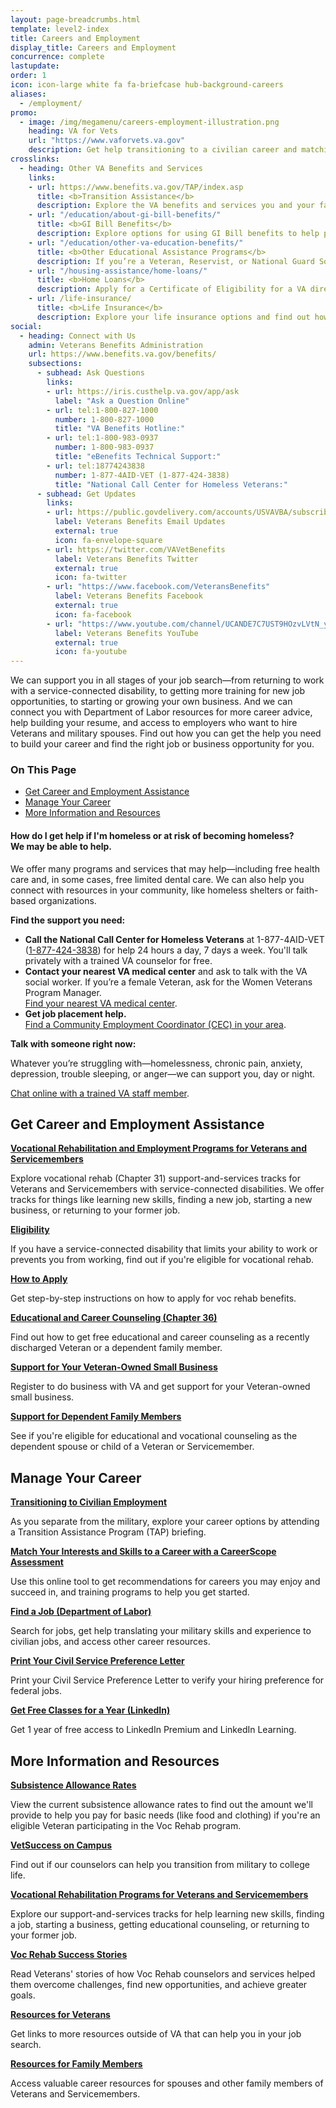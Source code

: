 ```yaml
---
layout: page-breadcrumbs.html
template: level2-index
title: Careers and Employment
display_title: Careers and Employment
concurrence: complete
lastupdate:
order: 1
icon: icon-large white fa fa-briefcase hub-background-careers
aliases:
  - /employment/
promo:
  - image: /img/megamenu/careers-employment-illustration.png
    heading: VA for Vets
    url: "https://www.vaforvets.va.gov"
    description: Get help transitioning to a civilian career and matching your skills and experiences to VA job opportunities.
crosslinks:
  - heading: Other VA Benefits and Services
    links:
    - url: https://www.benefits.va.gov/TAP/index.asp
      title: <b>Transition Assistance</b>
      description: Explore the VA benefits and services you and your family may qualify for, and get help transitioning to VA support as you separate from the military.
    - url: "/education/about-gi-bill-benefits/"
      title: <b>GI Bill Benefits</b>
      description: Explore options for using GI Bill benefits to help pay for school or training, and find out what benefits you can get.
    - url: "/education/other-va-education-benefits/"
      title: <b>Other Educational Assistance Programs</b>
      description: If you’re a Veteran, Reservist, or National Guard Soldier who doesn’t qualify for the Post-9/11 GI Bill, see if you can get education benefits through other VA programs.
    - url: "/housing-assistance/home-loans/"
      title: <b>Home Loans</b>
      description: Apply for a Certificate of Eligibility for a VA direct or VA-backed home loan to build, buy, improve, or refinance a home.
    - url: /life-insurance/
      title: <b>Life Insurance</b>
      description: Explore your life insurance options and find out how to apply as a Servicemember, Veteran, or family member.
social:
  - heading: Connect with Us
    admin: Veterans Benefits Administration
    url: https://www.benefits.va.gov/benefits/
    subsections:
      - subhead: Ask Questions
        links:
        - url: https://iris.custhelp.va.gov/app/ask
          label: "Ask a Question Online"
        - url: tel:1-800-827-1000
          number: 1-800-827-1000
          title: "VA Benefits Hotline:"
        - url: tel:1-800-983-0937
          number: 1-800-983-0937
          title: "eBenefits Technical Support:"
        - url: tel:18774243838
          number: 1-877-4AID-VET (1-877-424-3838)
          title: "National Call Center for Homeless Veterans:"
      - subhead: Get Updates
        links:
        - url: https://public.govdelivery.com/accounts/USVAVBA/subscriber/new
          label: Veterans Benefits Email Updates
          external: true
          icon: fa-envelope-square
        - url: https://twitter.com/VAVetBenefits
          label: Veterans Benefits Twitter
          external: true
          icon: fa-twitter
        - url: "https://www.facebook.com/VeteransBenefits"
          label: Veterans Benefits Facebook
          external: true
          icon: fa-facebook
        - url: "https://www.youtube.com/channel/UCANDE7C7UST9HOzvLVtN_yg"
          label: Veterans Benefits YouTube
          external: true
          icon: fa-youtube
---
```


<p class="va-introtext">
We can support you in all stages of your job search—from returning to work with a service-connected disability, to getting more training for new job opportunities, to starting or growing your own business. And we can connect you with Department of Labor resources for more career advice, help building your resume, and access to employers who want to hire Veterans and military spouses. Find out how you can get the help you need to build your career and find the right job or business opportunity for you.
</p>

<h3>On This Page</h3>

<ul>
  <li><a href="#get">Get Career and Employment Assistance</a></li>
  <li><a href="#manage">Manage Your Career</a></li>
  <li><a href="#more">More Information and Resources</a></li>
</ul>

<div class="usa-alert usa-alert-warning">
  <div class="usa-alert-body">
    <h4 class="usa-alert-title">How do I get help if I'm homeless or at risk of becoming homeless?<br><a id="crisis-expander-link">We may be able to help</a>.</h4>
    <div id="crisis-expander-content" class="expander-content expander-content-closed">
      <div class="expander-content-inner usa-alert-text">
        <p>We offer many programs and services that may help—including free health care and, in some cases, free limited dental care. We can also help you connect with resources in your community, like homeless shelters or faith-based organizations.</p>
        <p><b>Find the support you need:</p>
        <ul>
          <li>Call the National Call Center for Homeless Veterans</b> at 1-877-4AID-VET (<a href="tel:+18774243838">1-877-424-3838</a>) for help 24 hours a day, 7 days a week. You'll talk privately with a trained VA counselor for free.
          <li><b>Contact your nearest VA medical center</b> and ask to talk with the VA social worker. If you’re a female Veteran, ask for the Women Veterans Program Manager. <br>
            <a href="/facilities/">Find your nearest VA medical center</a>.</li>
          <li><b>Get job placement help.</b><br>
            <a href="https://www.va.gov/homeless/cec-contacts.asp">Find a Community Employment Coordinator (CEC) in your area</a>.</li>
        </ul>
        <p><b>Talk with someone right now:</b>
        <p>Whatever you’re struggling with—homelessness, chronic pain, anxiety, depression, trouble sleeping, or anger—we can support you, day or night.</p>
        <a href="https://www.veteranscrisisline.net/ChatTermsOfService.aspx?account=Homeless%20Veterans%20Chat">Chat online with a trained VA staff member</a>.</p>
      </div>
    </div>
  </div>
</div>

<script type="text/javascript">

  // Toggle the expandable crisis info
  document.getElementById('crisis-expander-link')
    .addEventListener('click', function () {
      document.getElementById('crisis-expander-content').classList.toggle('expander-content-closed');
    });
</script>

<section class='usa-grid'>
  <div class="va-h-ruled--stars"></div>
</section>

<section id="get" class="merger-majorlinks">

  <h2>Get Career and Employment Assistance</h2>

  <div class="link">
    <a href="/careers-employment/vocational-rehabilitation/"><b>Vocational Rehabilitation and Employment Programs for Veterans and Servicemembers</b></a>
    <p>Explore vocational rehab (Chapter 31) support-and-services tracks for Veterans and Servicemembers with service-connected disabilities. We offer tracks for things like learning new skills, finding a new job, starting a new business, or returning to your former job.</p>
  </div>

  <div class="link">
    <a href="/careers-employment/vocational-rehabilitation/eligibility/"><b>Eligibility</b></a>
    <p>If you have a service-connected disability that limits your ability to work or prevents you from working, find out if you're eligible for vocational rehab.</p>
  </div>

  <div class="link">
    <a href="/careers-employment/vocational-rehabilitation/how-to-apply/"><b>How to Apply</b></a>
    <p>Get step-by-step instructions on how to apply for voc rehab benefits.</p>
  </div>

  <div class="link">
    <a href="/careers-employment/education-and-career-counseling/"><b>Educational and Career Counseling (Chapter 36)</b></a>
    <p>Find out how to get free educational and career counseling as a recently discharged Veteran or a dependent family member. </p>
  </div>

  <div class="link">
    <a href="/careers-employment/veteran-owned-business-support/"><b>Support for Your Veteran-Owned Small Business</b></a>
    <p>Register to do business with VA and get support for your Veteran-owned small business.</p>
  </div>

  <div class="link">
    <a href="/careers-employment/dependent-benefits/"><b>Support for Dependent Family Members</b></a>
    <p>See if you're eligible for educational and vocational counseling as the dependent spouse or child of a Veteran or Servicemember.</p>
  </div>

</section>

<section class='usa-grid'>
  <div class="va-h-ruled--stars"></div>
</section>

<section id="manage" class="merger-majorlinks">

  <h2>Manage Your Career</h2>

  <div class="link">
    <a href="https://www.benefits.va.gov/vocrehab/transitioning_from_service.asp"><b>Transitioning to Civilian Employment</b></a>
    <p>As you separate from the military, explore your career options by attending a Transition Assistance Program (TAP) briefing.</p>
    </div>

  <div class="link">
    <a href="/careers-employment/careerscope-skills-assessment/"><b>Match Your Interests and Skills to a Career with a CareerScope Assessment</b></a>
    <p>Use this online tool to get recommendations for careers you may enjoy and succeed in, and training programs to help you get started.</p>
  </div>

  <div class="link">
    <a href="https://dol.gov/veterans/findajob/"><b>Find a Job (Department of Labor)</b></a>
    <p>Search for jobs, get help translating your military skills and experience to civilian jobs, and access other career resources.</p>
  </div>

  <div class="link">
    <a href="/records/download-va-letters/"><b>Print Your Civil Service Preference Letter</b></a>
    <p>Print your Civil Service Preference Letter to verify your hiring preference for federal jobs.</p>
  </div>

  <div class="link">
    <a href="https://linkedinforgood.linkedin.com/programs/veterans"><b>Get Free Classes for a Year (LinkedIn)</b></a>
    <p>Get 1 year of free access to LinkedIn Premium and LinkedIn Learning.</p>
  </div>

</section>

<section class='usa-grid'>
  <div class="va-h-ruled--stars"></div>
</section>

<section id="more" class="merger-majorlinks">

  <h2>More Information and Resources</h2>

  <div class="link">
    <a href="https://benefits.va.gov/VOCREHAB/subsistence_allowance_rates.asp"><b>Subsistence Allowance Rates</b></a>
    <p>View the current subsistence allowance rates to find out the amount we'll provide to help you pay for basic needs (like food and clothing) if you're an eligible Veteran participating in the Voc Rehab program.</p>
  </div>

  <div class="link">
    <a href="/careers-employment/vetsuccess-on-campus/"><b>VetSuccess on Campus</b></a>
    <p>Find out if our counselors can help you transition from military to college life.</p>
  </div>

  <div class="link">
    <a href="https://www.benefits.va.gov/vocrehab/program_definitions.asp"><b>Vocational Rehabilitation Programs for Veterans and Servicemembers</b></a>
    <p>Explore our support-and-services tracks for help learning new skills, finding a job, starting a business, getting educational counseling, or returning to your former job.</p>
  </div>

  <div class="link">
    <a href="https://www.benefits.va.gov/vocrehab/success_stories.asp"><b>Voc Rehab Success Stories</b></a>
    <p>Read Veterans' stories of how Voc Rehab counselors and services helped them overcome challenges, find new opportunities, and achieve greater goals.</p>
  </div>

  <div class="link">
    <a href="/careers-employment/veteran-resources/"><b>Resources for Veterans</b></a>
    <p>Get links to more resources outside of VA that can help you in your job search.</p>
  </div>

  <div class="link">
    <a href="/careers-employment/family-resources/"><b>Resources for Family Members</b></a>
    <p>Access valuable career resources for spouses and other family members of Veterans and Servicemembers.</p>
  </div>

</section>
